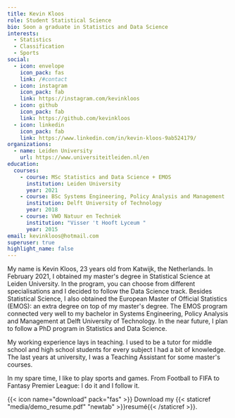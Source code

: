 ```yaml
---
title: Kevin Kloos
role: Student Statistical Science
bio: Soon a graduate in Statistics and Data Science
interests:
  - Statistics
  - Classification
  - Sports
social:
  - icon: envelope
    icon_pack: fas
    link: /#contact
  - icon: instagram
    icon_pack: fab
    link: https://instagram.com/kevinkloos
  - icon: github
    icon_pack: fab
    link: https://github.com/kevinkloos
  - icon: linkedin
    icon_pack: fab
    link: https://www.linkedin.com/in/kevin-kloos-9ab524179/
organizations:
  - name: Leiden University
    url: https://www.universiteitleiden.nl/en
education:
  courses:
    - course: MSc Statistics and Data Science + EMOS
      institution: Leiden University
      year: 2021
    - course: BSc Systems Engineering, Policy Analysis and Management
      institution: Delft University of Technology
      year: 2018
    - course: VWO Natuur en Techniek
      institution: "Visser 't Hooft Lyceum "
      year: 2015
email: kevinkloos@hotmail.com
superuser: true
highlight_name: false
---
```


My name is Kevin Kloos, 23 years old from Katwijk, the Netherlands. In February 2021, I obtained my master's degree in Statistical Science at Leiden University. In the program, you can choose from different specialisations and I decided to follow the Data Science track. Besides Statistical Science, I also obtained the European Master of Official Statistics (EMOS): an extra degree on top of my master's degree. The EMOS program connected very well to my bachelor in Systems Engineering, Policy Analysis and Management at Delft University of Technology. In the near future, I plan to follow a PhD program in Statistics and Data Science.

My working experience lays in teaching. I used to be a tutor for middle school and high school students for every subject I had a bit of knowledge. The last years at university, I was a Teaching Assistant for some master's courses. 

In my spare time, I like to play sports and games. From Football to FIFA to Fantasy Premier League: I do it and I follow it. 

{{< icon name="download" pack="fas" >}} Download my {{< staticref "media/demo_resume.pdf" "newtab" >}}resumé{{< /staticref >}}.
